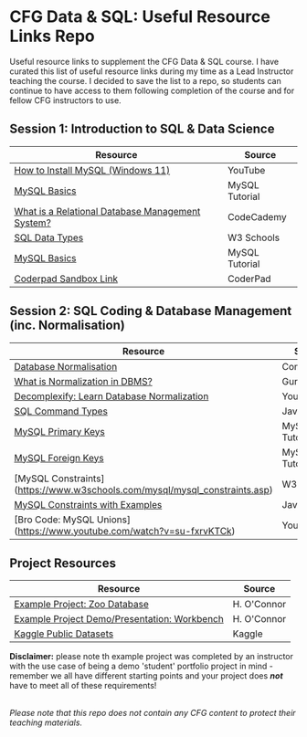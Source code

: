 # CFG Data & SQL: Useful Resource Links Repo
Useful resource links to supplement the CFG Data & SQL course. I have curated this list of useful resource links during my time as a Lead Instructor teaching the course. I decided to save the list to a repo, so students can continue to have access to them following completion of the course and for fellow CFG instructors to use.


<h2>Session 1: Introduction to SQL & Data Science</h2>

| Resource | Source | 
|--|--|
| [How to Install MySQL (Windows 11)](https://www.youtube.com/watch?v=OWro7Az0gAU) | YouTube |
| [MySQL Basics](https://www.mysqltutorial.org/mysql-basics/) | MySQL Tutorial |
| [What is a Relational Database Management System?](https://www.codecademy.com/articles/what-is-rdbms-sql) | CodeCademy |
| [SQL Data Types](https://www.w3schools.com/sql/sql_datatypes.asp) | W3 Schools |
| [MySQL Basics](https://www.mysqltutorial.org/mysql-basics/) | MySQL Tutorial |
| [Coderpad Sandbox Link](https://app.coderpad.io/sandbox) | CoderPad |

<h2>Session 2: SQL Coding & Database Management (inc. Normalisation)</h2>

| Resource | Source | 
|--|--|
| [Database Normalisation](https://www.complexsql.com/database-normalization/) | ComplexSQL |
| [What is Normalization in DBMS?](https://www.guru99.com/database-normalization.html) | Guru99 |
| [Decomplexify: Learn Database Normalization](https://www.youtube.com/watch?v=GFQaEYEc8_8) | YouTube |
| [SQL Command Types](https://www.javatpoint.com/dbms-sql-command) | JavaTpoint |
| [MySQL Primary Keys](https://www.mysqltutorial.org/mysql-primary-key/) | MySQL Tutorial |
| [MySQL Foreign Keys](https://www.mysqltutorial.org/mysql-foreign-key/) | MySQL Tutorial |
| [MySQL Constraints] (https://www.w3schools.com/mysql/mysql_constraints.asp) | W3 Schools |
| [MySQL Constraints with Examples](https://www.javatpoint.com/mysql-constraints) |JavaTpoint |
| [Bro Code: MySQL Unions] (https://www.youtube.com/watch?v=su-fxrvKTCk) | YouTube |

 


<h2>Project Resources</h2>

| Resource | Source | 
|--|--|
| [Example Project: Zoo Database](https://github.com/hanoconnor/Gotham-Zoo-Database-Project) | H. O'Connor |
| [Example Project Demo/Presentation: Workbench](https://github.com/hanoconnor/Gotham-Zoo-Database-Project/blob/main/Gotham_zoo_presentation.sql) | H. O'Connor |
| [Kaggle Public Datasets](https://www.kaggle.com/datasets) | Kaggle |
<p><b>Disclaimer:</b> please note th example project was completed by an instructor with the use case of being a demo 'student' portfolio project in mind - remember we all have different starting points and your project does <b><i>not</i></b> have to meet all of these requirements!</p>
<br>
<i>Please note that this repo does not contain any CFG content to protect their teaching materials.</i>
